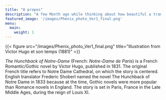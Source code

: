 ```yaml
---
title: "A propos"
description: "A few Month ago while thinking about how beautiful a trans women body is."
featured_image: '/images/Phenix_photo_Ver1_final.png'
menu:
  main:
    weight: 1
---
```

{{< figure src="/images/Phenix_photo_Ver1_final.png" title="Illustration from Victor Hugo et son temps (1881)" >}}

_The Hunchback of Notre-Dame_ (French: _Notre-Dame de Paris_) is a French Romantic/Gothic novel by Victor Hugo, published in 1831. The original French title refers to Notre Dame Cathedral, on which the story is centered. English translator Frederic Shoberl named the novel The Hunchback of Notre Dame in 1833 because at the time, Gothic novels were more popular than Romance novels in England. The story is set in Paris, France in the Late Middle Ages, during the reign of Louis XI.
